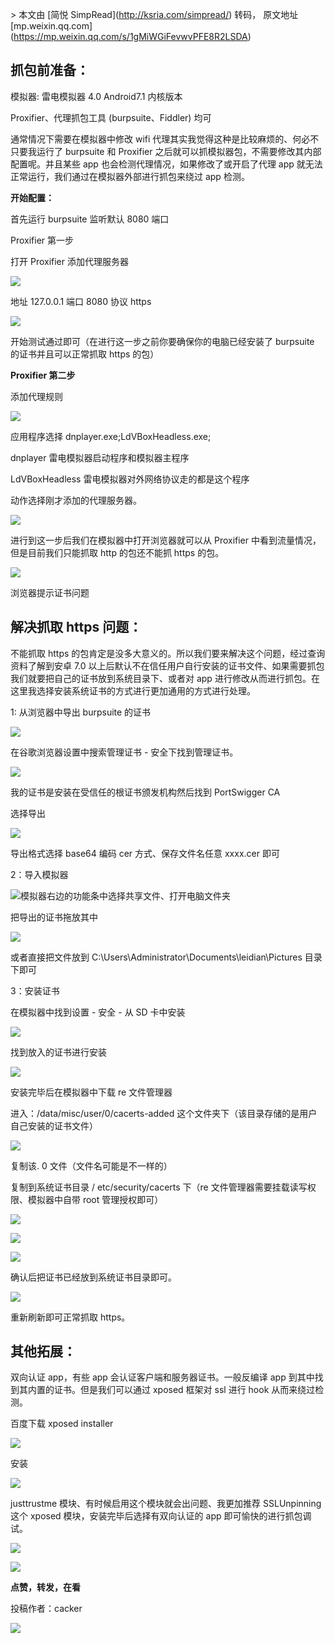 \> 本文由 \[简悦 SimpRead\](http://ksria.com/simpread/) 转码， 原文地址 \[mp.weixin.qq.com\](https://mp.weixin.qq.com/s/1gMiWGiFevwvPFE8R2LSDA)

**抓包前准备：**
----------

模拟器: 雷电模拟器 4.0 Android7.1 内核版本

Proxifier、代理抓包工具 (burpsuite、Fiddler) 均可

通常情况下需要在模拟器中修改 wifi 代理其实我觉得这种是比较麻烦的、何必不只要我运行了 burpsuite 和 Proxifier 之后就可以抓模拟器包，不需要修改其内部配置呢。并且某些 app 也会检测代理情况，如果修改了或开启了代理 app 就无法正常运行，我们通过在模拟器外部进行抓包来绕过 app 检测。

**开始配置：**

首先运行 burpsuite 监听默认 8080 端口

Proxifier 第一步

打开 Proxifier 添加代理服务器

![](https://mmbiz.qpic.cn/mmbiz_png/Uq8QfeuvouibJ4BpGrFprIYoMibFpTxbCSbUyib31VVbBvKHgbuSarJDABWKDQmKagRbW6AezfmeeFofq1Ghxiaetg/640?wx_fmt=png)

地址 127.0.0.1 端口 8080 协议 https

![](https://mmbiz.qpic.cn/mmbiz_png/Uq8QfeuvouibJ4BpGrFprIYoMibFpTxbCSo7m5WU9qWhThV3eQNR3yr0H3Ya4WibKxWELLuRRChfRMYIv7zVGMwWg/640?wx_fmt=png)

开始测试通过即可（在进行这一步之前你要确保你的电脑已经安装了 burpsuite 的证书并且可以正常抓取 https 的包）

**Proxifier 第二步**

添加代理规则

![](https://mmbiz.qpic.cn/mmbiz_png/Uq8QfeuvouibJ4BpGrFprIYoMibFpTxbCSkiaXiawLiaiaZzoy1wvImL6icYUsETibywiagQXsLXs20LPleM3UP2n7Guh2g/640?wx_fmt=png)

应用程序选择 dnplayer.exe;LdVBoxHeadless.exe;

dnplayer 雷电模拟器启动程序和模拟器主程序

LdVBoxHeadless 雷电模拟器对外网络协议走的都是这个程序

动作选择刚才添加的代理服务器。

![](https://mmbiz.qpic.cn/mmbiz_png/Uq8QfeuvouibJ4BpGrFprIYoMibFpTxbCS639HhBelNycHwlExibI3xzxyepSeDuicss25SrzTX1EYIcmTpibxnic1yw/640?wx_fmt=png)

进行到这一步后我们在模拟器中打开浏览器就可以从 Proxifier 中看到流量情况，但是目前我们只能抓取 http 的包还不能抓 https 的包。

![](https://mmbiz.qpic.cn/mmbiz_png/Uq8QfeuvouibJ4BpGrFprIYoMibFpTxbCSjUQkhdXk4M78YjWun8ak4GISy1DFGkcFhIMe8LxX0pQPA4UKFyZtibQ/640?wx_fmt=png)

浏览器提示证书问题

**解决抓取 https 问题：**
------------------

不能抓取 https 的包肯定是没多大意义的。所以我们要来解决这个问题，经过查询资料了解到安卓 7.0 以上后默认不在信任用户自行安装的证书文件、如果需要抓包我们就要把自己的证书放到系统目录下、或者对 app 进行修改从而进行抓包。在这里我选择安装系统证书的方式进行更加通用的方式进行处理。

1: 从浏览器中导出 burpsuite 的证书

![](https://mmbiz.qpic.cn/mmbiz_png/Uq8QfeuvouibJ4BpGrFprIYoMibFpTxbCS4vUat7u2j7P1reuJawNdkiaHqOh2LHEGnib8lp1r7keAlAph5ddf4pcg/640?wx_fmt=png)

在谷歌浏览器设置中搜索管理证书 - 安全下找到管理证书。

![](https://mmbiz.qpic.cn/mmbiz_png/Uq8QfeuvouibJ4BpGrFprIYoMibFpTxbCSRPh1zrR4EnUyGUYfEYutwG338E9rRmRpSInnnHw6clVHczX6Ebk4Pw/640?wx_fmt=png)

我的证书是安装在受信任的根证书颁发机构然后找到 PortSwigger CA

选择导出

![](https://mmbiz.qpic.cn/mmbiz_png/Uq8QfeuvouibJ4BpGrFprIYoMibFpTxbCSyUibkgnnLll01rubR86KzYianPrLNkwhIJ1Q21MibMFyu5F9xCr3s7ALQ/640?wx_fmt=png)

导出格式选择 base64 编码 cer 方式、保存文件名任意 xxxx.cer 即可

2：导入模拟器

![](https://mmbiz.qpic.cn/mmbiz_png/Uq8QfeuvouibJ4BpGrFprIYoMibFpTxbCS1k5Y1qWw44cSqYKyATPViaLUmljXg39dGvyMHh9eyGZb2xSDURJmVbg/640?wx_fmt=png)模拟器右边的功能条中选择共享文件、打开电脑文件夹

把导出的证书拖放其中

![](https://mmbiz.qpic.cn/mmbiz_png/Uq8QfeuvouibJ4BpGrFprIYoMibFpTxbCSP0TEVPuuq0ibiajH1oZewM0h2Bb4QspLLRY0EDrMVGsPaXicgUnRJgJnw/640?wx_fmt=png)

或者直接把文件放到 C:\\Users\\Administrator\\Documents\\leidian\\Pictures 目录下即可

3：安装证书

在模拟器中找到设置 - 安全 - 从 SD 卡中安装

![](https://mmbiz.qpic.cn/mmbiz_png/Uq8QfeuvouibJ4BpGrFprIYoMibFpTxbCSkIbNatpMYBD2L2LbXNOmbOthXECZLh37I5nmEGP19w7MM11miaola9A/640?wx_fmt=png)

找到放入的证书进行安装

![](https://mmbiz.qpic.cn/mmbiz_png/Uq8QfeuvouibJ4BpGrFprIYoMibFpTxbCSTGhBsHpbdl2sqYB7zf7vibX6gyhMSqAHicGjlLXHtL4YWgByHiamfFWIQ/640?wx_fmt=png)

安装完毕后在模拟器中下载 re 文件管理器

进入：/data/misc/user/0/cacerts-added 这个文件夹下（该目录存储的是用户自己安装的证书文件）

![](https://mmbiz.qpic.cn/mmbiz_png/Uq8QfeuvouibJ4BpGrFprIYoMibFpTxbCSX6N4yJT2icsiaYaga9byIPkp9BIULvp5ppOekCF5hS7oES3nZJIsGHQg/640?wx_fmt=png)

复制该. 0 文件（文件名可能是不一样的）

复制到系统证书目录 / etc/security/cacerts 下（re 文件管理器需要挂载读写权限、模拟器中自带 root 管理授权即可）

![](https://mmbiz.qpic.cn/mmbiz_png/Uq8QfeuvouibJ4BpGrFprIYoMibFpTxbCS74wyeSKfCyL3EYkGENzY95FJrhHXKSlMNia3tA95BroCzEibg946rtkw/640?wx_fmt=png)

![](https://mmbiz.qpic.cn/mmbiz_png/Uq8QfeuvouibJ4BpGrFprIYoMibFpTxbCSdpVoIzJoSFmYFzapCv3gk4yvrPrC0IgMVWllPg5SSWiaicibqvrTutVLQ/640?wx_fmt=png)

![](https://mmbiz.qpic.cn/mmbiz_png/Uq8QfeuvouibJ4BpGrFprIYoMibFpTxbCS5U7YyZJN5ragq5AjckZm0ovXukEHtfzic0N5ZibOJEj5mrlXo8I5nialw/640?wx_fmt=png)

确认后把证书已经放到系统证书目录即可。

![](https://mmbiz.qpic.cn/mmbiz_png/Uq8QfeuvouibJ4BpGrFprIYoMibFpTxbCS3dDEWyEMwjTNKyF6LTc1XaRDyvFicj93F89Z7CKcicicyKkLBlVSibBdSg/640?wx_fmt=png)

重新刷新即可正常抓取 https。

**其他拓展：**
---------

双向认证 app，有些 app 会认证客户端和服务器证书。一般反编译 app 到其中找到其内置的证书。但是我们可以通过 xposed 框架对 ssl 进行 hook 从而来绕过检测。

百度下载 xposed installer

![](https://mmbiz.qpic.cn/mmbiz_png/Uq8QfeuvouibJ4BpGrFprIYoMibFpTxbCSVRlNicePRM3EVWLITYxhTbEhXfRQic7Cv87zmEhgZy5gFjT3iaVkMRQ5Q/640?wx_fmt=png)

安装

![](https://mmbiz.qpic.cn/mmbiz_png/Uq8QfeuvouibJ4BpGrFprIYoMibFpTxbCSh1UcicA4SSjlMMjSBlrcXAkAcOgV3kkIb5Opdep2I8jVv0DiaZu9eaPw/640?wx_fmt=png)

justtrustme 模块、有时候启用这个模块就会出问题、我更加推荐 SSLUnpinning 这个 xposed 模块，安装完毕后选择有双向认证的 app 即可愉快的进行抓包调试。

![](https://mmbiz.qpic.cn/mmbiz_png/ndicuTO22p6ibN1yF91ZicoggaJJZX3vQ77Vhx81O5GRyfuQoBRjpaUyLOErsSo8PwNYlT1XzZ6fbwQuXBRKf4j3Q/640?wx_fmt=png)

[![](https://mmbiz.qpic.cn/mmbiz_png/Uq8Qfeuvou80h6Jor7Py4sKIwfiaowozsMP0Yjn9RcoJAmPMKa5hQVczeXoDxIic2QaZYKKrLDlJFT5v6EpREmjg/640?wx_fmt=png)](http://mp.weixin.qq.com/s?__biz=MzI5MDU1NDk2MA==&mid=2247490909&idx=1&sn=efdbd98bd302159324cb431f3d735165&chksm=ec1f4862db68c174c21d98f46847bba21a19602c4823ec17fb7363662751c385817e85d9c6ce&scene=21#wechat_redirect)

**点赞，转发，在看**  

投稿作者：cacker

![](https://mmbiz.qpic.cn/mmbiz_gif/Uq8QfeuvouibQiaEkicNSzLStibHWxDSDpKeBqxDe6QMdr7M5ld84NFX0Q5HoNEedaMZeibI6cKE55jiaLMf9APuY0pA/640?wx_fmt=gif)
